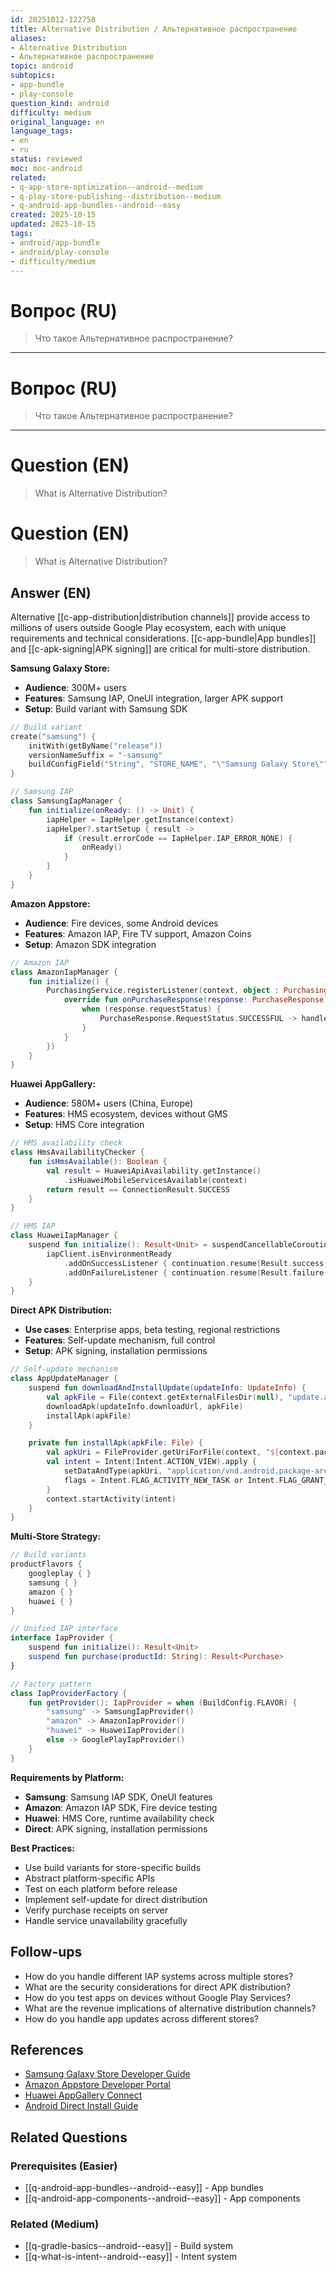 ```yaml
---
id: 20251012-122758
title: Alternative Distribution / Альтернативное распространение
aliases:
- Alternative Distribution
- Альтернативное распространение
topic: android
subtopics:
- app-bundle
- play-console
question_kind: android
difficulty: medium
original_language: en
language_tags:
- en
- ru
status: reviewed
moc: moc-android
related:
- q-app-store-optimization--android--medium
- q-play-store-publishing--distribution--medium
- q-android-app-bundles--android--easy
created: 2025-10-15
updated: 2025-10-15
tags:
- android/app-bundle
- android/play-console
- difficulty/medium
---
```


# Вопрос (RU)
> Что такое Альтернативное распространение?

---

# Вопрос (RU)
> Что такое Альтернативное распространение?

---

# Question (EN)
> What is Alternative Distribution?

# Question (EN)
> What is Alternative Distribution?

## Answer (EN)
Alternative [[c-app-distribution|distribution channels]] provide access to millions of users outside Google Play ecosystem, each with unique requirements and technical considerations. [[c-app-bundle|App bundles]] and [[c-apk-signing|APK signing]] are critical for multi-store distribution.

**Samsung Galaxy Store:**

- **Audience**: 300M+ users
- **Features**: Samsung IAP, OneUI integration, larger APK support
- **Setup**: Build variant with Samsung SDK

```kotlin
// Build variant
create("samsung") {
    initWith(getByName("release"))
    versionNameSuffix = "-samsung"
    buildConfigField("String", "STORE_NAME", "\"Samsung Galaxy Store\"")
}

// Samsung IAP
class SamsungIapManager {
    fun initialize(onReady: () -> Unit) {
        iapHelper = IapHelper.getInstance(context)
        iapHelper?.startSetup { result ->
            if (result.errorCode == IapHelper.IAP_ERROR_NONE) {
                onReady()
            }
        }
    }
}
```

**Amazon Appstore:**

- **Audience**: Fire devices, some Android devices
- **Features**: Amazon IAP, Fire TV support, Amazon Coins
- **Setup**: Amazon SDK integration

```kotlin
// Amazon IAP
class AmazonIapManager {
    fun initialize() {
        PurchasingService.registerListener(context, object : PurchasingListener {
            override fun onPurchaseResponse(response: PurchaseResponse) {
                when (response.requestStatus) {
                    PurchaseResponse.RequestStatus.SUCCESSFUL -> handlePurchase(response.receipt)
                }
            }
        })
    }
}
```

**Huawei AppGallery:**

- **Audience**: 580M+ users (China, Europe)
- **Features**: HMS ecosystem, devices without GMS
- **Setup**: HMS Core integration

```kotlin
// HMS availability check
class HmsAvailabilityChecker {
    fun isHmsAvailable(): Boolean {
        val result = HuaweiApiAvailability.getInstance()
            .isHuaweiMobileServicesAvailable(context)
        return result == ConnectionResult.SUCCESS
    }
}

// HMS IAP
class HuaweiIapManager {
    suspend fun initialize(): Result<Unit> = suspendCancellableCoroutine { continuation ->
        iapClient.isEnvironmentReady
            .addOnSuccessListener { continuation.resume(Result.success(Unit)) }
            .addOnFailureListener { continuation.resume(Result.failure(it)) }
    }
}
```

**Direct APK Distribution:**

- **Use cases**: Enterprise apps, beta testing, regional restrictions
- **Features**: Self-update mechanism, full control
- **Setup**: APK signing, installation permissions

```kotlin
// Self-update mechanism
class AppUpdateManager {
    suspend fun downloadAndInstallUpdate(updateInfo: UpdateInfo) {
        val apkFile = File(context.getExternalFilesDir(null), "update.apk")
        downloadApk(updateInfo.downloadUrl, apkFile)
        installApk(apkFile)
    }

    private fun installApk(apkFile: File) {
        val apkUri = FileProvider.getUriForFile(context, "${context.packageName}.fileprovider", apkFile)
        val intent = Intent(Intent.ACTION_VIEW).apply {
            setDataAndType(apkUri, "application/vnd.android.package-archive")
            flags = Intent.FLAG_ACTIVITY_NEW_TASK or Intent.FLAG_GRANT_READ_URI_PERMISSION
        }
        context.startActivity(intent)
    }
}
```

**Multi-Store Strategy:**

```kotlin
// Build variants
productFlavors {
    googleplay { }
    samsung { }
    amazon { }
    huawei { }
}

// Unified IAP interface
interface IapProvider {
    suspend fun initialize(): Result<Unit>
    suspend fun purchase(productId: String): Result<Purchase>
}

// Factory pattern
class IapProviderFactory {
    fun getProvider(): IapProvider = when (BuildConfig.FLAVOR) {
        "samsung" -> SamsungIapProvider()
        "amazon" -> AmazonIapProvider()
        "huawei" -> HuaweiIapProvider()
        else -> GooglePlayIapProvider()
    }
}
```

**Requirements by Platform:**

- **Samsung**: Samsung IAP SDK, OneUI features
- **Amazon**: Amazon IAP SDK, Fire device testing
- **Huawei**: HMS Core, runtime availability check
- **Direct**: APK signing, installation permissions

**Best Practices:**

- Use build variants for store-specific builds
- Abstract platform-specific APIs
- Test on each platform before release
- Implement self-update for direct distribution
- Verify purchase receipts on server
- Handle service unavailability gracefully

## Follow-ups

- How do you handle different IAP systems across multiple stores?
- What are the security considerations for direct APK distribution?
- How do you test apps on devices without Google Play Services?
- What are the revenue implications of alternative distribution channels?
- How do you handle app updates across different stores?

## References

- [Samsung Galaxy Store Developer Guide](https://developer.samsung.com/galaxy-store/)
- [Amazon Appstore Developer Portal](https://developer.amazon.com/appstore)
- [Huawei AppGallery Connect](https://developer.huawei.com/consumer/en/service/josp/agc/index.html)
- [Android Direct Install Guide](https://developer.android.com/guide/topics/data/install-apk)

## Related Questions

### Prerequisites (Easier)
- [[q-android-app-bundles--android--easy]] - App bundles
- [[q-android-app-components--android--easy]] - App components

### Related (Medium)
- [[q-gradle-basics--android--easy]] - Build system
- [[q-what-is-intent--android--easy]] - Intent system
